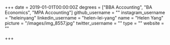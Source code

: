 +++
date = 2019-01-01T00:00:00Z
degrees = ["BBA Accounting", "BA Economics", "MPA Accounting"]
github_username = ""
instagram_username = "heleinyang"
linkedin_username = "helen-lei-yang"
name = "Helen Yang"
picture = "/images/img_8557.jpg"
twitter_username = ""
type = ""
website = ""

+++
